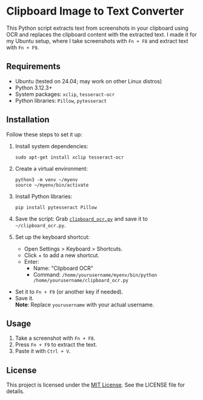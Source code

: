 # Clipboard Image to Text Converter

This Python script extracts text from screenshots in your clipboard using OCR and replaces the clipboard content with the extracted text. I made it for my Ubuntu setup, where I take screenshots with `Fn + F8` and extract text with `Fn + F9`.

## Requirements

- Ubuntu (tested on 24.04; may work on other Linux distros)
- Python 3.12.3+
- System packages: `xclip`, `tesseract-ocr`
- Python libraries: `Pillow`, `pytesseract`

## Installation

Follow these steps to set it up:

1. Install system dependencies: 
   ```
   sudo apt-get install xclip tesseract-ocr
   ```

2. Create a virtual environment: 
   ```
   python3 -m venv ~/myenv
   source ~/myenv/bin/activate
   ```
3. Install Python libraries:
   ```
   pip install pytesseract Pillow
   ```

4. Save the script: Grab [`clipboard_ocr.py`](./clipboard_ocr.py) and save it to `~/clipboard_ocr.py`.

5. Set up the keyboard shortcut:
    - Open Settings > Keyboard > Shortcuts.
    - Click + to add a new shortcut.
    - Enter:
      - Name: "Clipboard OCR"
      - Command: `/home/yourusername/myenv/bin/python /home/yourusername/clipboard_ocr.py`
  - Set it to `Fn + F9` (or another key if needed).
  - Save it.  
  **Note**: Replace `yourusername` with your actual username.

## Usage

1. Take a screenshot with `Fn + F8`.
2. Press `Fn + F9` to extract the text.
3. Paste it with `Ctrl + V`.

## License

This project is licensed under the [MIT License](./LICENSE). See the LICENSE file for details.


